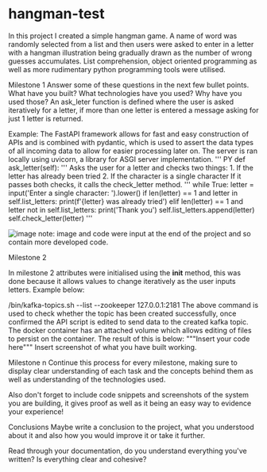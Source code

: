 # hangman-test
In this project I created a simple hangman game. A name of word was randomly selected from a list and then users were asked to enter in a letter with a hangman 
illustration being gradually drawn as the number of wrong guesses accumulates. List comprehension, object oriented programming as well as more rudimentary python
programming tools were utilised. 

Milestone 1
Answer some of these questions in the next few bullet points. What have you built? What technologies have you used? Why have you used those?
An ask_leter function is defined where the user is asked iteratively for a letter, if more than one letter is entered a message asking for just 1 letter is returned.

Example: The FastAPI framework allows for fast and easy construction of APIs and is combined with pydantic, which is used to assert the data types of all incoming data to allow for easier processing later on. The server is ran locally using uvicorn, a library for ASGI server implementation.
''' PY
  def ask_letter(self):
        '''
        Asks the user for a letter and checks two things:
        1. If the letter has already been tried
        2. If the character is a single character
        If it passes both checks, it calls the check_letter method.
        '''
        while True:
            letter = input('Enter a single character: ').lower()
            if len(letter) == 1 and letter in self.list_letters:
                print(f'{letter} was already tried')
            elif len(letter) == 1 and letter not in self.list_letters:
                print('Thank you')
                self.list_letters.append(letter)
                self.check_letter(letter)
''' 


![image](https://user-images.githubusercontent.com/99564434/175095596-aef1ae5c-0321-4d74-96c5-abd98ed01fbd.png)
note: image and code were input at the end of the project and so contain more developed code.

Milestone 2

In milestone 2 attributes were initialised using the __init__ method, this was done because it allows values to change iteratively as the user inputs letters.
Example below:

/bin/kafka-topics.sh --list --zookeeper 127.0.0.1:2181
The above command is used to check whether the topic has been created successfully, once confirmed the API script is edited to send data to the created kafka topic. The docker container has an attached volume which allows editing of files to persist on the container. The result of this is below:
"""Insert your code here"""
Insert screenshot of what you have built working.

Milestone n
Continue this process for every milestone, making sure to display clear understanding of each task and the concepts behind them as well as understanding of the technologies used.

Also don't forget to include code snippets and screenshots of the system you are building, it gives proof as well as it being an easy way to evidence your experience!

Conclusions
Maybe write a conclusion to the project, what you understood about it and also how you would improve it or take it further.

Read through your documentation, do you understand everything you've written? Is everything clear and cohesive?
